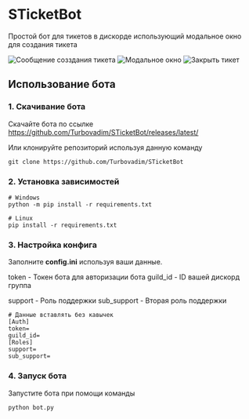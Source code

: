 # STicketBot
Простой бот для тикетов в дискорде использующий модальное окно для создания тикета

![Сообщение созздания тикета](https://turbovadim.ru/github/message.png)
![Модальное окно](https://turbovadim.ru/github/modal.png)
![Закрыть тикет](https://turbovadim.ru/github/close.png)

## Использование бота

### 1. Скачивание бота

Скачайте бота по ссылке https://github.com/Turbovadim/STicketBot/releases/latest/

Или клонируйте репозиторий используя данную команду
```
git clone https://github.com/Turbovadim/STicketBot
```

### 2. Установка зависимостей
```
# Windows
python -m pip install -r requirements.txt

# Linux
pip install -r requirements.txt
```
### 3. Настройка конфига

Заполните **config.ini** используя ваши данные.

token - Токен бота для авторизации бота
guild_id - ID вашей дискорд группа 

support - Роль поддержки
sub_support - Вторая роль поддержки

```
# Данные вставлять без кавычек
[Auth]
token=
guild_id=
[Roles]
support=
sub_support=
```

### 4. Запуск бота

Запустите бота при помощи команды
```
python bot.py
```
